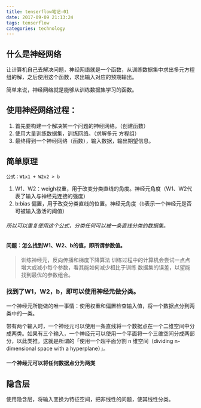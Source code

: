 ```yaml
---
title: tenserflow笔记-01
date: 2017-09-09 21:13:24
tags: tenserflow 
categories: technology
---
```


## 什么是神经网络
让计算机自己去解决问题，神经网络就是一个函数，从训练数据集中求出多元方程组的解，之后使用这个函数，求出输入对应的预期输出。

简单来说，神经网络就是能够从训练数据集学习的函数。

## 使用神经网络过程：
1. 首先要构建一个解决某一个问题的神经网络。（创建函数）
2. 使用大量训练数据集，训练网络。（求解多元 方程组）
3. 最终得到一个神经网络（函数），输入数据，输出期望信息。

## 简单原理

```
公式：W1x1 + W2x2 > b
```
1. W1、W2：weigh权重，用于改变分类直线的角度。神经元角度（W1、W2代表了输入与神经元连接的强度）
2. b:bias 偏置，用于改变分类直线的位置。神经元角度（b表示一个神经元是否可被输入激活的阈值）

###### 所以可以重复使用这个公式，分类任何可以被一条直线分类的数据集。

#### 问题：怎么找到W1、W2、b的值，即所谓参数值。


> 训练神经元，反向传播和梯度下降算法
> 训练过程中的计算机会尝试一点点增大或减小每个参数，看其能如何减少相比于训练 数据集的误差，以望能找到最优的参数组合。


### 找到了W1，W2，b，即可以使用神经元做分类。

一个神经元所能做的唯一事情：使用权重和偏置检查输入值，将一个数据点分到两类中的一类。

带有两个输入时，一个神经元可以使用一条直线将一个数据点在一个二维空间中分成两类。如果有三个输入，一个神经元可以使用一个平面将一个三维空间分成两部分，以此类推。这就是所谓的「使用一个超平面分割 n 维空间（dividing n-dimensional space with a hyperplane）」。

#### 一个神经元可以将任何数据点分为两类

##  隐含层
使用隐含层，将输入变换为特征空间，把非线性的问题，使其线性分类。

